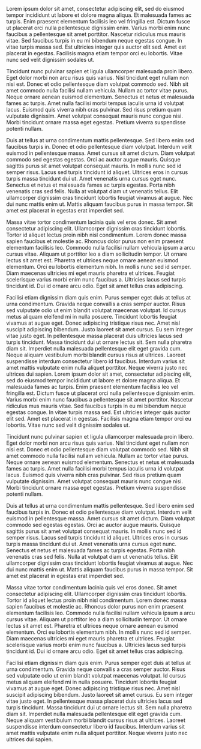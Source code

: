 Lorem ipsum dolor sit amet, consectetur adipiscing elit, sed do eiusmod tempor incididunt ut labore et dolore magna aliqua. Et malesuada fames ac turpis. Enim praesent elementum facilisis leo vel fringilla est. Dictum fusce ut placerat orci nulla pellentesque dignissim enim. Varius morbi enim nunc faucibus a pellentesque sit amet porttitor. Nascetur ridiculus mus mauris vitae. Sed faucibus turpis in eu mi bibendum neque egestas congue. In vitae turpis massa sed. Est ultricies integer quis auctor elit sed. Amet est placerat in egestas. Facilisis magna etiam tempor orci eu lobortis. Vitae nunc sed velit dignissim sodales ut.

Tincidunt nunc pulvinar sapien et ligula ullamcorper malesuada proin libero. Eget dolor morbi non arcu risus quis varius. Nisl tincidunt eget nullam non nisi est. Donec et odio pellentesque diam volutpat commodo sed. Nibh sit amet commodo nulla facilisi nullam vehicula. Nullam ac tortor vitae purus. Neque ornare aenean euismod elementum. Senectus et netus et malesuada fames ac turpis. Amet nulla facilisi morbi tempus iaculis urna id volutpat lacus. Euismod quis viverra nibh cras pulvinar. Sed risus pretium quam vulputate dignissim. Amet volutpat consequat mauris nunc congue nisi. Morbi tincidunt ornare massa eget egestas. Pretium viverra suspendisse potenti nullam.

Duis at tellus at urna condimentum mattis pellentesque. Sed libero enim sed faucibus turpis in. Donec et odio pellentesque diam volutpat. Interdum velit euismod in pellentesque massa. Amet cursus sit amet dictum. Diam volutpat commodo sed egestas egestas. Orci ac auctor augue mauris. Quisque sagittis purus sit amet volutpat consequat mauris. In mollis nunc sed id semper risus. Lacus sed turpis tincidunt id aliquet. Ultrices eros in cursus turpis massa tincidunt dui ut. Amet venenatis urna cursus eget nunc. Senectus et netus et malesuada fames ac turpis egestas. Porta nibh venenatis cras sed felis. Nulla at volutpat diam ut venenatis tellus. Elit ullamcorper dignissim cras tincidunt lobortis feugiat vivamus at augue. Nec dui nunc mattis enim ut. Mattis aliquam faucibus purus in massa tempor. Sit amet est placerat in egestas erat imperdiet sed.

Massa vitae tortor condimentum lacinia quis vel eros donec. Sit amet consectetur adipiscing elit. Ullamcorper dignissim cras tincidunt lobortis. Tortor id aliquet lectus proin nibh nisl condimentum. Lorem donec massa sapien faucibus et molestie ac. Rhoncus dolor purus non enim praesent elementum facilisis leo. Commodo nulla facilisi nullam vehicula ipsum a arcu cursus vitae. Aliquam ut porttitor leo a diam sollicitudin tempor. Ut ornare lectus sit amet est. Pharetra et ultrices neque ornare aenean euismod elementum. Orci eu lobortis elementum nibh. In mollis nunc sed id semper. Diam maecenas ultricies mi eget mauris pharetra et ultrices. Feugiat scelerisque varius morbi enim nunc faucibus a. Ultricies lacus sed turpis tincidunt id. Dui id ornare arcu odio. Eget sit amet tellus cras adipiscing.

Facilisi etiam dignissim diam quis enim. Purus semper eget duis at tellus at urna condimentum. Gravida neque convallis a cras semper auctor. Risus sed vulputate odio ut enim blandit volutpat maecenas volutpat. Id cursus metus aliquam eleifend mi in nulla posuere. Tincidunt lobortis feugiat vivamus at augue eget. Donec adipiscing tristique risus nec. Amet nisl suscipit adipiscing bibendum. Justo laoreet sit amet cursus. Eu sem integer vitae justo eget. In pellentesque massa placerat duis ultricies lacus sed turpis tincidunt. Massa tincidunt dui ut ornare lectus sit. Sem nulla pharetra diam sit. Imperdiet nulla malesuada pellentesque elit eget gravida cum. Neque aliquam vestibulum morbi blandit cursus risus at ultrices. Laoreet suspendisse interdum consectetur libero id faucibus. Interdum varius sit amet mattis vulputate enim nulla aliquet porttitor. Neque viverra justo nec ultrices dui sapien.
Lorem ipsum dolor sit amet, consectetur adipiscing elit, sed do eiusmod tempor incididunt ut labore et dolore magna aliqua. Et malesuada fames ac turpis. Enim praesent elementum facilisis leo vel fringilla est. Dictum fusce ut placerat orci nulla pellentesque dignissim enim. Varius morbi enim nunc faucibus a pellentesque sit amet porttitor. Nascetur ridiculus mus mauris vitae. Sed faucibus turpis in eu mi bibendum neque egestas congue. In vitae turpis massa sed. Est ultricies integer quis auctor elit sed. Amet est placerat in egestas. Facilisis magna etiam tempor orci eu lobortis. Vitae nunc sed velit dignissim sodales ut.

Tincidunt nunc pulvinar sapien et ligula ullamcorper malesuada proin libero. Eget dolor morbi non arcu risus quis varius. Nisl tincidunt eget nullam non nisi est. Donec et odio pellentesque diam volutpat commodo sed. Nibh sit amet commodo nulla facilisi nullam vehicula. Nullam ac tortor vitae purus. Neque ornare aenean euismod elementum. Senectus et netus et malesuada fames ac turpis. Amet nulla facilisi morbi tempus iaculis urna id volutpat lacus. Euismod quis viverra nibh cras pulvinar. Sed risus pretium quam vulputate dignissim. Amet volutpat consequat mauris nunc congue nisi. Morbi tincidunt ornare massa eget egestas. Pretium viverra suspendisse potenti nullam.

Duis at tellus at urna condimentum mattis pellentesque. Sed libero enim sed faucibus turpis in. Donec et odio pellentesque diam volutpat. Interdum velit euismod in pellentesque massa. Amet cursus sit amet dictum. Diam volutpat commodo sed egestas egestas. Orci ac auctor augue mauris. Quisque sagittis purus sit amet volutpat consequat mauris. In mollis nunc sed id semper risus. Lacus sed turpis tincidunt id aliquet. Ultrices eros in cursus turpis massa tincidunt dui ut. Amet venenatis urna cursus eget nunc. Senectus et netus et malesuada fames ac turpis egestas. Porta nibh venenatis cras sed felis. Nulla at volutpat diam ut venenatis tellus. Elit ullamcorper dignissim cras tincidunt lobortis feugiat vivamus at augue. Nec dui nunc mattis enim ut. Mattis aliquam faucibus purus in massa tempor. Sit amet est placerat in egestas erat imperdiet sed.

Massa vitae tortor condimentum lacinia quis vel eros donec. Sit amet consectetur adipiscing elit. Ullamcorper dignissim cras tincidunt lobortis. Tortor id aliquet lectus proin nibh nisl condimentum. Lorem donec massa sapien faucibus et molestie ac. Rhoncus dolor purus non enim praesent elementum facilisis leo. Commodo nulla facilisi nullam vehicula ipsum a arcu cursus vitae. Aliquam ut porttitor leo a diam sollicitudin tempor. Ut ornare lectus sit amet est. Pharetra et ultrices neque ornare aenean euismod elementum. Orci eu lobortis elementum nibh. In mollis nunc sed id semper. Diam maecenas ultricies mi eget mauris pharetra et ultrices. Feugiat scelerisque varius morbi enim nunc faucibus a. Ultricies lacus sed turpis tincidunt id. Dui id ornare arcu odio. Eget sit amet tellus cras adipiscing.

Facilisi etiam dignissim diam quis enim. Purus semper eget duis at tellus at urna condimentum. Gravida neque convallis a cras semper auctor. Risus sed vulputate odio ut enim blandit volutpat maecenas volutpat. Id cursus metus aliquam eleifend mi in nulla posuere. Tincidunt lobortis feugiat vivamus at augue eget. Donec adipiscing tristique risus nec. Amet nisl suscipit adipiscing bibendum. Justo laoreet sit amet cursus. Eu sem integer vitae justo eget. In pellentesque massa placerat duis ultricies lacus sed turpis tincidunt. Massa tincidunt dui ut ornare lectus sit. Sem nulla pharetra diam sit. Imperdiet nulla malesuada pellentesque elit eget gravida cum. Neque aliquam vestibulum morbi blandit cursus risus at ultrices. Laoreet suspendisse interdum consectetur libero id faucibus. Interdum varius sit amet mattis vulputate enim nulla aliquet porttitor. Neque viverra justo nec ultrices dui sapien.